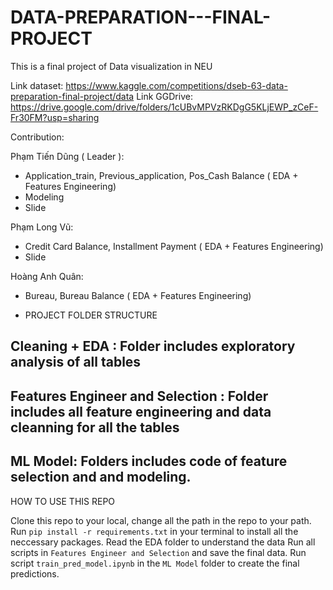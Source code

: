 # DATA-PREPARATION---FINAL-PROJECT
This is a final project of Data visualization in NEU 

Link dataset: https://www.kaggle.com/competitions/dseb-63-data-preparation-final-project/data
Link GGDrive: https://drive.google.com/drive/folders/1cUBvMPVzRKDgG5KLjEWP_zCeF-Fr30FM?usp=sharing

Contribution: 

Phạm Tiến Dũng ( Leader ): 
 * Application_train, Previous_application, Pos_Cash Balance ( EDA + Features Engineering)
 * Modeling
 * Slide

Phạm Long Vũ:
  * Credit Card Balance, Installment Payment ( EDA + Features Engineering)
  * Slide
  
Hoàng Anh Quân: 
  * Bureau, Bureau Balance ( EDA + Features Engineering)


- PROJECT FOLDER STRUCTURE

## Cleaning + EDA : Folder includes exploratory analysis of all tables
## Features Engineer and Selection : Folder includes all feature engineering and data cleanning for all the tables
## ML Model: Folders includes code of feature selection and and modeling.
HOW TO USE THIS REPO

Clone this repo to your local, change all the path in the repo to your path.
Run  ```pip install -r requirements.txt``` in your terminal to install all the neccessary packages.
Read the EDA folder to understand the data
Run all scripts  in ```Features Engineer and Selection``` and save the final data.
Run script ```train_pred_model.ipynb``` in the ```ML Model``` folder to create the final predictions.
